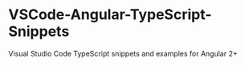 # VSCode-Angular-TypeScript-Snippets
Visual Studio Code TypeScript snippets and examples for Angular 2+
